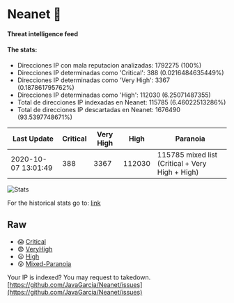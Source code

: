 # Neanet :hocho:
#### Threat intelligence feed
#### The stats:

- Direcciones IP con mala reputacion analizadas: 1792275 (100%)
- Direcciones IP determinadas como 'Critical':  388 (0.0216484635449%)
- Direcciones IP determinadas como 'Very High':  3367 (0.187861795762%)
- Direcciones IP determinadas como 'High':  112030 (6.25071487355)
- Total de direcciones IP indexadas en Neanet:  115785 (6.46022513286%)
- Total de direcciones IP descartadas en Neanet:  1676490 (93.5397748671%)

| Last Update | Critical | Very High | High | Paranoia |
| --- | --- | --- | --- | --- |
| 2020-10-07 13:01:49 | 388 | 3367 | 112030 | 115785 mixed list (Critical + Very High + High)|

![Stats](https://docs.google.com/spreadsheets/d/e/2PACX-1vSnaNMIXVabIpDJjufMlzH7poXnshF3mgd8Is1g9ytUEzVsP5my4Trn8f-xkoLLQ38xpL3HtmUexLo6/pubchart?oid=501124687&format=image)

For the historical stats go to: [link](/stats.csv)
## Raw
- :scream: [Critical](https://raw.githubusercontent.com/JavaGarcia/Neanet/master/blacklists/neanet_critical.txt)
- :fearful: [VeryHigh](https://raw.githubusercontent.com/JavaGarcia/Neanet/master/blacklists/neanet_veryHigh.txtt)
- :frowning: [High](https://raw.githubusercontent.com/JavaGarcia/Neanet/master/blacklists/neanet_high.txt)
- :dizzy_face: [Mixed-Paranoia](https://raw.githubusercontent.com/JavaGarcia/Neanet/master/blacklists/neanet_all.txt)


Your IP is indexed? You may request to takedown. [https://github.com/JavaGarcia/Neanet/issues](https://github.com/JavaGarcia/Neanet/issues)



















































































































































































































































































































































































































































































































































































































































































































































































































































































































































































































































































































































































































































































































